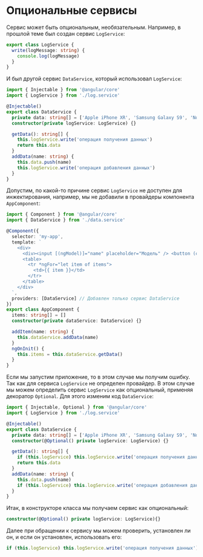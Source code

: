 # Опциональные сервисы

Сервис может быть опциональным, необязательным. Например, в прошлой теме был создан сервис `LogService`:

```ts
export class LogService {
  write(logMessage: string) {
    console.log(logMessage)
  }
}
```

И был другой сервис `DataService`, который использовал `LogService`:

```ts
import { Injectable } from '@angular/core'
import { LogService } from './log.service'

@Injectable()
export class DataService {
  private data: string[] = ['Apple iPhone XR', 'Samsung Galaxy S9', 'Nokia 9']
  constructor(private logService: LogService) {}

  getData(): string[] {
    this.logService.write('операция получения данных')
    return this.data
  }
  addData(name: string) {
    this.data.push(name)
    this.logService.write('операция добавления данных')
  }
}
```

Допустим, по какой-то причине сервис `LogService` не доступен для инжектирования, например, мы не добавили в провайдеры компонента `AppComponent`:

```ts
import { Component } from '@angular/core'
import { DataService } from './data.service'

@Component({
  selector: 'my-app',
  template: `
    <div>
      <div><input [(ngModel)]="name" placeholder="Модель" /> <button (click)="addItem(name)">Добавить</button></div>
      <table>
        <tr *ngFor="let item of items">
          <td>{{ item }}</td>
        </tr>
      </table>
    </div>
  `,
  providers: [DataService] // Добавлен только сервис DataService
})
export class AppComponent {
  items: string[] = []
  constructor(private dataService: DataService) {}

  addItem(name: string) {
    this.dataService.addData(name)
  }
  ngOnInit() {
    this.items = this.dataService.getData()
  }
}
```

Если мы запустим приложение, то в этом случае мы получим ошибку. Так как для сервиса `LogService` не определен провайдер. В этом случае мы можем определить сервис `LogService` как опциональный, применяя декоратор `Optional`. Для этого изменим код `DataService`:

```ts
import { Injectable, Optional } from '@angular/core'
import { LogService } from './log.service'

@Injectable()
export class DataService {
  private data: string[] = ['Apple iPhone XR', 'Samsung Galaxy S9', 'Nokia 9']
  constructor(@Optional() private logService: LogService) {}

  getData(): string[] {
    if (this.logService) this.logService.write('операция получения данных')
    return this.data
  }
  addData(name: string) {
    this.data.push(name)
    if (this.logService) this.logService.write('операция добавления данных')
  }
}
```

Итак, в конструкторе класса мы получаем сервис как опциональный:

```ts
constructor(@Optional() private logService: LogService){}
```

Далее при обращении к сервису мы можем проверить, установлен ли он, и если он установлен, использовать его:

```ts
if (this.logService) this.logService.write('операция получения данных')
```
